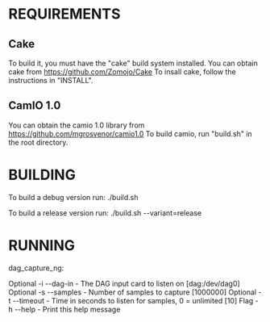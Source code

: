REQUIREMENTS
============

Cake
-----
To build it, you must have the "cake" build system installed. 
You can obtain cake from https://github.com/Zomojo/Cake
To insall cake, follow the instructions in "INSTALL".

CamIO 1.0
---------
You can obtain the camio 1.0 library from 
https://github.com/mgrosvenor/camio1.0
To build camio, run "build.sh" in the root directory.


BUILDING
========
To build a debug version run:
./build.sh

To build a release version run:
./build.sh --variant=release

RUNNING
=======

dag_capture_ng:

Optional  -i  --dag-in          - The DAG input card to listen on [dag:/dev/dag0]
Optional  -s  --samples         - Number of samples to capture [1000000]
Optional  -t  --timeout         - Time in seconds to listen for samples, 0 = unlimited [10]
Flag      -h  --help            - Print this help message


